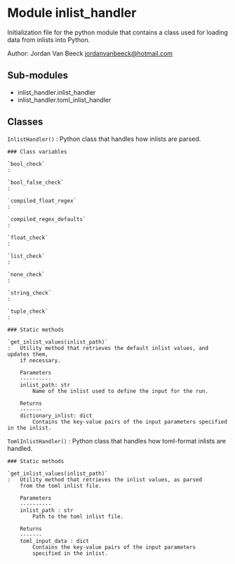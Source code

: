 Module inlist_handler
=====================
Initialization file for the python module that contains a class used for loading data from inlists into Python.

Author: Jordan Van Beeck <jordanvanbeeck@hotmail.com>

Sub-modules
-----------
* inlist_handler.inlist_handler
* inlist_handler.toml_inlist_handler

Classes
-------

`InlistHandler()`
:   Python class that handles how inlists are parsed.

    ### Class variables

    `bool_check`
    :

    `bool_false_check`
    :

    `compiled_float_regex`
    :

    `compiled_regex_defaults`
    :

    `float_check`
    :

    `list_check`
    :

    `none_check`
    :

    `string_check`
    :

    `tuple_check`
    :

    ### Static methods

    `get_inlist_values(inlist_path)`
    :   Utility method that retrieves the default inlist values, and updates them,
        if necessary.
        
        Parameters
        ----------
        inlist_path: str
            Name of the inlist used to define the input for the run.
        
        Returns
        -------
        dictionary_inlist: dict
            Contains the key-value pairs of the input parameters specified in the inlist.

`TomlInlistHandler()`
:   Python class that handles how toml-format inlists are handled.

    ### Static methods

    `get_inlist_values(inlist_path)`
    :   Utility method that retrieves the inlist values, as parsed
        from the toml inlist file.
        
        Parameters
        ----------
        inlist_path : str
            Path to the toml inlist file.
        
        Returns
        -------
        toml_input_data : dict
            Contains the key-value pairs of the input parameters
            specified in the inlist.
